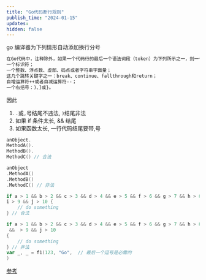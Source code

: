 ```yaml
---
title: "Go代码断行规则"
publish_time: "2024-01-15"
updates:
hidden: false
---
```


go 编译器为下列情形自动添加换行分号

```txt
在Go代码中，注释除外，如果一个代码行的最后一个语法词段（token）为下列所示之一，则一个分号将自动插入在此字段后（即行尾）：
一个标识符；
一个整数、浮点数、虚部、码点或者字符串字面量；
这几个跳转关键字之一：break、continue、fallthrough和return；
自增运算符++或者自减运算符--；
一个右括号：)、]或}。
```

因此

1. `.`或`,`号结尾不违法, `)`结尾非法
2. 如果 if 条件太长, && 结尾
3. 如果函数太长, 一行代码结尾要带,号

```go
anObject.
MethodA().
MethodB().
MethodC() // 合法

anObject
.MethodA()
.MethodB()
.MethodC() // 非法

if a > 1 && b > 2 && c > 3 && d > 4 && e > 5 && f > 6 && g > 7 && h > 8 &&
i > 9 && j > 10 {
    // do something
} // 合法

if a > 1 && b > 2 && c > 3 && d > 4 && e > 5 && f > 6 && g > 7 && h > 8
 &&  > 9 && j > 10
{
    // do something
} // 非法
var _, _ = f1(123, "Go",  // 最后一个逗号是必需的
)
```

[参考](https://gfw.go101.org/article/line-break-rules.html)
